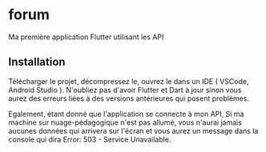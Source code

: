# forum

Ma première application Flutter utilisant les API

## Installation 

Télécharger le projet, décompressez le, ouvrez le dans un IDE ( VSCode, Android Studio ).
N'oubliez pas d'avoir Flutter et Dart à jour sinon vous aurez des erreurs liées à des versions antérieures qui posent problèmes. 

Egalement, étant donné que l'application se connecte à mon API, Si ma machine sur nuage-pédagogique n'est pas allumé, vous n'aurai jamais aucunes données qui arrivera sur l'écran et vous aurez un message dans la console qui dira Error: 503 - Service Unavailable.

